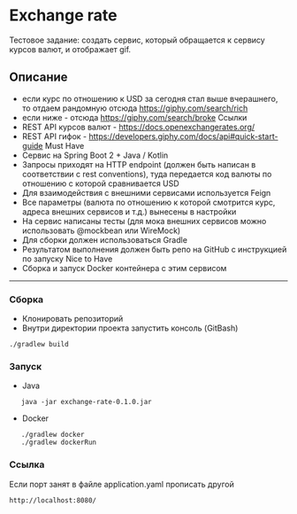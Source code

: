 # Exchange rate
Тестовое задание: создать сервис, который обращается к сервису курсов валют, и отображает gif.

## Описание
- если курс по отношению к USD за сегодня стал выше вчерашнего, то отдаем рандомную отсюда https://giphy.com/search/rich
- если ниже - отсюда https://giphy.com/search/broke
Ссылки
- REST API курсов валют - https://docs.openexchangerates.org/
- REST API гифок - https://developers.giphy.com/docs/api#quick-start-guide
Must Have
- Сервис на Spring Boot 2 + Java / Kotlin
- Запросы приходят на HTTP endpoint (должен быть написан в соответствии с rest conventions), туда передается код валюты по отношению с которой сравнивается USD
- Для взаимодействия с внешними сервисами используется Feign
- Все параметры (валюта по отношению к которой смотрится курс, адреса внешних сервисов и т.д.) вынесены в настройки
- На сервис написаны тесты (для мока внешних сервисов можно использовать @mockbean или WireMock)
- Для сборки должен использоваться Gradle
- Результатом выполнения должен быть репо на GitHub с инструкцией по запуску
Nice to Have
- Сборка и запуск Docker контейнера с этим сервисом
---
### Сборка
- Клонировать репозиторий
- Внутри директории проекта запустить консоль (GitBash)
```
./gradlew build
```
### Запуск
- Java
```
   java -jar exchange-rate-0.1.0.jar
```
- Docker
```
   ./gradlew docker
   ./gradlew dockerRun
```
### Ссылка
Если порт занят в файле application.yaml прописать другой
```
http://localhost:8080/
```

